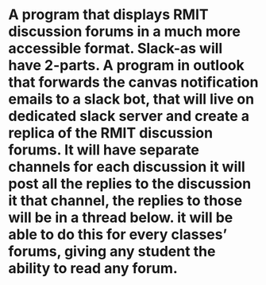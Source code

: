 # A program that displays RMIT discussion forums in a much more accessible format. Slack-as will have 2-parts. A program in outlook that forwards the canvas notification emails to a slack bot, that will live on dedicated slack server and create a replica of the RMIT discussion forums. It will have separate channels for each discussion it will post all the replies to the discussion it that channel, the replies to those will be in a thread below. it will be able to do this for every classes’ forums, giving any student the ability to read any forum.

